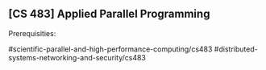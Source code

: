 ## [CS 483] Applied Parallel Programming

Prerequisities:


#scientific-parallel-and-high-performance-computing/cs483
#distributed-systems-networking-and-security/cs483
